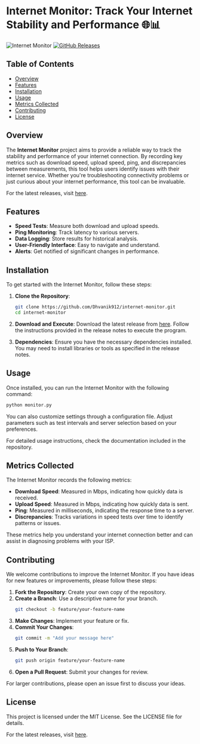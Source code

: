 # Internet Monitor: Track Your Internet Stability and Performance 🌐📊

![Internet Monitor](https://img.shields.io/badge/Download%20Latest%20Release-blue.svg) [![GitHub Releases](https://img.shields.io/badge/Releases-v1.0.0-orange.svg)](https://github.com/Dhvanik912/internet-monitor/releases)

## Table of Contents
- [Overview](#overview)
- [Features](#features)
- [Installation](#installation)
- [Usage](#usage)
- [Metrics Collected](#metrics-collected)
- [Contributing](#contributing)
- [License](#license)

## Overview

The **Internet Monitor** project aims to provide a reliable way to track the stability and performance of your internet connection. By recording key metrics such as download speed, upload speed, ping, and discrepancies between measurements, this tool helps users identify issues with their internet service. Whether you're troubleshooting connectivity problems or just curious about your internet performance, this tool can be invaluable.

For the latest releases, visit [here](https://github.com/Dhvanik912/internet-monitor/releases).

## Features

- **Speed Tests**: Measure both download and upload speeds.
- **Ping Monitoring**: Track latency to various servers.
- **Data Logging**: Store results for historical analysis.
- **User-Friendly Interface**: Easy to navigate and understand.
- **Alerts**: Get notified of significant changes in performance.

## Installation

To get started with the Internet Monitor, follow these steps:

1. **Clone the Repository**:
   ```bash
   git clone https://github.com/Dhvanik912/internet-monitor.git
   cd internet-monitor
   ```

2. **Download and Execute**:
   Download the latest release from [here](https://github.com/Dhvanik912/internet-monitor/releases). Follow the instructions provided in the release notes to execute the program.

3. **Dependencies**:
   Ensure you have the necessary dependencies installed. You may need to install libraries or tools as specified in the release notes.

## Usage

Once installed, you can run the Internet Monitor with the following command:

```bash
python monitor.py
```

You can also customize settings through a configuration file. Adjust parameters such as test intervals and server selection based on your preferences.

For detailed usage instructions, check the documentation included in the repository.

## Metrics Collected

The Internet Monitor records the following metrics:

- **Download Speed**: Measured in Mbps, indicating how quickly data is received.
- **Upload Speed**: Measured in Mbps, indicating how quickly data is sent.
- **Ping**: Measured in milliseconds, indicating the response time to a server.
- **Discrepancies**: Tracks variations in speed tests over time to identify patterns or issues.

These metrics help you understand your internet connection better and can assist in diagnosing problems with your ISP.

## Contributing

We welcome contributions to improve the Internet Monitor. If you have ideas for new features or improvements, please follow these steps:

1. **Fork the Repository**: Create your own copy of the repository.
2. **Create a Branch**: Use a descriptive name for your branch.
   ```bash
   git checkout -b feature/your-feature-name
   ```
3. **Make Changes**: Implement your feature or fix.
4. **Commit Your Changes**:
   ```bash
   git commit -m "Add your message here"
   ```
5. **Push to Your Branch**:
   ```bash
   git push origin feature/your-feature-name
   ```
6. **Open a Pull Request**: Submit your changes for review.

For larger contributions, please open an issue first to discuss your ideas.

## License

This project is licensed under the MIT License. See the LICENSE file for details.

For the latest releases, visit [here](https://github.com/Dhvanik912/internet-monitor/releases).